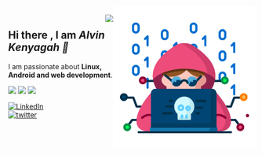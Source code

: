 <a href="#"><img align="right" height=290 src="assests\hacker.png"></a>
</br>
<img align="right" height="15" src="https://profile-counter.glitch.me/alvinkenyagah/count.svg"/> 
<h2>Hi there , I am <i>Alvin Kenyagah 👋</i></h2>
I am passionate about <b>Linux, Android and web development</b>.


<!-- Badges -->
<p>
    <a href="#"><img src="https://img.shields.io/github/followers/alvinkenyagah?style=social&label=follow"></a>
    <a href="#"><img src="https://img.shields.io/github/stars/alvinkenyagah?style=social"></a>
    <a href="https://hits.seeyoufarm.com"><img src="https://hits.seeyoufarm.com/api/count/incr/badge.svg?url=https%3A%2F%2Fgithub.com%2Falvinkenyagah&count_bg=%2379C83D&title_bg=%23555555&icon=&icon_color=%23E7E7E7&title=hits&edge_flat=false"/></a>
</p>


<!-- Social Badges-->

<div>
<!-- linkedin -->
<a  href="https://www.linkedin.com/in/alvinkenyagah" target="_blank">
    <img src="https://img.shields.io/badge/LinkedIn-%230077B5?style=for-the-badge&logo=linkedin" alt="LinkedIn">
</a>
</br>
<!-- twitter -->
<a  href="https://twitter.com/intent/follow?screen_name=alvinkenyagah" target="_blank">
   <img src="https://img.shields.io/twitter/follow/alvinkenyagah" alt="twitter"></a>  
</div>